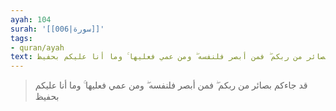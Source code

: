 ```yaml
---
ayah: 104
surah: '[[006|سورة]]'
tags:
- quran/ayah
text: قد جاءكم بصائر من ربكم ۖ فمن أبصر فلنفسه ۖ ومن عمي فعليها ۚ وما أنا عليكم بحفيظ
---
```

> قد جاءكم بصائر من ربكم ۖ فمن أبصر فلنفسه ۖ ومن عمي فعليها ۚ وما أنا عليكم بحفيظ
